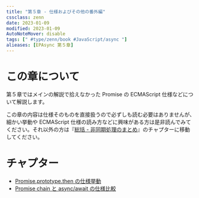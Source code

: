 ```yaml
---
title: "第５章 - 仕様およびその他の番外編"
cssclass: zenn
date: 2023-01-09
modified: 2023-01-09
AutoNoteMover: disable
tags: [" #type/zenn/book #JavaScript/async "]
alieases: [EPAsync 第５章]
---
```


# この章について

第５章ではメインの解説で拾えなかった Promise の ECMAScript 仕様などについて解説します。

この章の内容は仕様そのものを直接扱うので必ずしも読む必要はありませんが、細かい挙動や ECMAScript 仕様の読み方などに興味がある方は是非読んでみてください。それ以外の方は『[総括 - 非同期処理のまとめ](y-epasync-conclusion)』のチャプターに移動してください。

# チャプター

- [Promise.prototype.then の仕様挙動](m-epasync-promise-prototype-then)
- [Promise chain と async/await の仕様比較](n-epasync-promise-spec-compare)

